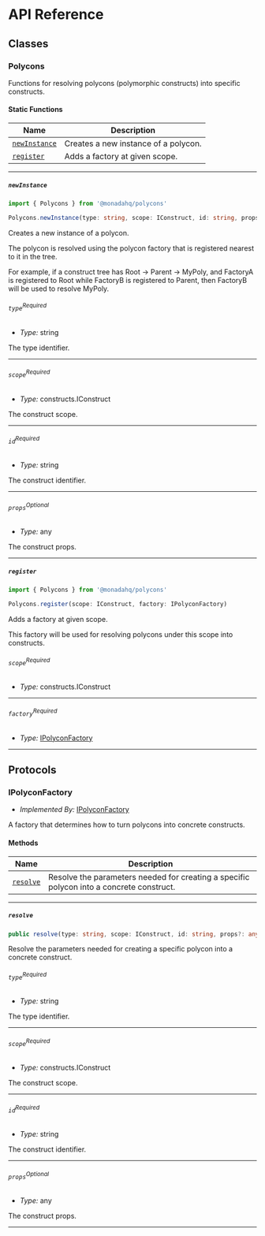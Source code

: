 # API Reference <a name="API Reference" id="api-reference"></a>



## Classes <a name="Classes" id="Classes"></a>

### Polycons <a name="Polycons" id="@monadahq/polycons.Polycons"></a>

Functions for resolving polycons (polymorphic constructs) into specific constructs.


#### Static Functions <a name="Static Functions" id="Static Functions"></a>

| **Name** | **Description** |
| --- | --- |
| <code><a href="#@monadahq/polycons.Polycons.newInstance">newInstance</a></code> | Creates a new instance of a polycon. |
| <code><a href="#@monadahq/polycons.Polycons.register">register</a></code> | Adds a factory at given scope. |

---

##### `newInstance` <a name="newInstance" id="@monadahq/polycons.Polycons.newInstance"></a>

```typescript
import { Polycons } from '@monadahq/polycons'

Polycons.newInstance(type: string, scope: IConstruct, id: string, props?: any)
```

Creates a new instance of a polycon.

The polycon is resolved using the
polycon factory that is registered nearest to it in the tree.

For example, if a construct tree has Root -> Parent -> MyPoly, and FactoryA
is registered to Root while FactoryB is registered to Parent, then
FactoryB will be used to resolve MyPoly.

###### `type`<sup>Required</sup> <a name="type" id="@monadahq/polycons.Polycons.newInstance.parameter.type"></a>

- *Type:* string

The type identifier.

---

###### `scope`<sup>Required</sup> <a name="scope" id="@monadahq/polycons.Polycons.newInstance.parameter.scope"></a>

- *Type:* constructs.IConstruct

The construct scope.

---

###### `id`<sup>Required</sup> <a name="id" id="@monadahq/polycons.Polycons.newInstance.parameter.id"></a>

- *Type:* string

The construct identifier.

---

###### `props`<sup>Optional</sup> <a name="props" id="@monadahq/polycons.Polycons.newInstance.parameter.props"></a>

- *Type:* any

The construct props.

---

##### `register` <a name="register" id="@monadahq/polycons.Polycons.register"></a>

```typescript
import { Polycons } from '@monadahq/polycons'

Polycons.register(scope: IConstruct, factory: IPolyconFactory)
```

Adds a factory at given scope.

This factory will be used for resolving
polycons under this scope into constructs.

###### `scope`<sup>Required</sup> <a name="scope" id="@monadahq/polycons.Polycons.register.parameter.scope"></a>

- *Type:* constructs.IConstruct

---

###### `factory`<sup>Required</sup> <a name="factory" id="@monadahq/polycons.Polycons.register.parameter.factory"></a>

- *Type:* <a href="#@monadahq/polycons.IPolyconFactory">IPolyconFactory</a>

---



## Protocols <a name="Protocols" id="Protocols"></a>

### IPolyconFactory <a name="IPolyconFactory" id="@monadahq/polycons.IPolyconFactory"></a>

- *Implemented By:* <a href="#@monadahq/polycons.IPolyconFactory">IPolyconFactory</a>

A factory that determines how to turn polycons into concrete constructs.

#### Methods <a name="Methods" id="Methods"></a>

| **Name** | **Description** |
| --- | --- |
| <code><a href="#@monadahq/polycons.IPolyconFactory.resolve">resolve</a></code> | Resolve the parameters needed for creating a specific polycon into a concrete construct. |

---

##### `resolve` <a name="resolve" id="@monadahq/polycons.IPolyconFactory.resolve"></a>

```typescript
public resolve(type: string, scope: IConstruct, id: string, props?: any): IConstruct
```

Resolve the parameters needed for creating a specific polycon into a concrete construct.

###### `type`<sup>Required</sup> <a name="type" id="@monadahq/polycons.IPolyconFactory.resolve.parameter.type"></a>

- *Type:* string

The type identifier.

---

###### `scope`<sup>Required</sup> <a name="scope" id="@monadahq/polycons.IPolyconFactory.resolve.parameter.scope"></a>

- *Type:* constructs.IConstruct

The construct scope.

---

###### `id`<sup>Required</sup> <a name="id" id="@monadahq/polycons.IPolyconFactory.resolve.parameter.id"></a>

- *Type:* string

The construct identifier.

---

###### `props`<sup>Optional</sup> <a name="props" id="@monadahq/polycons.IPolyconFactory.resolve.parameter.props"></a>

- *Type:* any

The construct props.

---


